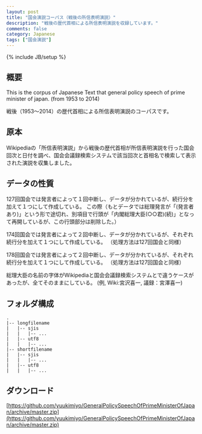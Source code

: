 ```yaml
---
layout: post
title: "国会演説コーパス（戦後の所信表明演説）"
description: "戦後の歴代首相による所信表明演説を収録しています。"
comments: false
category: Japanese
tags: ["国会演説"]
---
```

{% include JB/setup %}

## 概要

This is the corpus of Japanese Text that general policy speech of prime minister of japan.
(from 1953 to 2014)

戦後（1953～2014）の歴代首相による所信表明演説のコーパスです。

## 原本

Wikipediaの「所信表明演説」から戦後の歴代首相が所信表明演説を行った国会回次と日付を調べ、国会会議録検索システムで該当回次と首相名で検索して表示された演説を収集しました。

## データの性質

127回国会では発言者によって１回中断し、データが分かれているが、続行分を加えて１つにして作成している。
この際（もとデータでは総理発言が「(発言者あり)」という形で途切れ、別項目で行頭が「内閣総理大臣(○○君)(続)」となって再開しているが、この行頭部分は削除した。）

174回国会では発言者によって２回中断し、データが分かれているが、それぞれ続行分を加えて１つにして作成している。
（処理方法は127回国会と同様）

178回国会では発言者によって２回中断し、データが分かれているが、それぞれ続行分を加えて１つにして作成している。
（処理方法は127回国会と同様）

総理大臣の名前の字体がWikipediaと国会会議録検索システムとで違うケースがあったが、全てそのままにしている。
(例, Wiki:宮沢喜一, 議録：宮澤喜一)

## フォルダ構成

    .
    |-- longfilename
    |   |-- sjis
    |   |   |-- ...
    |   |-- utf8
    |   |   |-- ...
    |-- shortfilename
    |   |-- sjis
    |   |   |-- ...
    |   |-- utf8
    |   |   |-- ...

## ダウンロード

[https://github.com/yuukimiyo/GeneralPolicySpeechOfPrimeMinisterOfJapan/archive/master.zip](https://github.com/yuukimiyo/GeneralPolicySpeechOfPrimeMinisterOfJapan/archive/master.zip)

